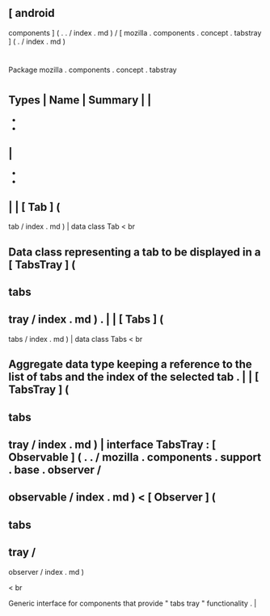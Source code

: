 [
android
-
components
]
(
.
.
/
index
.
md
)
/
[
mozilla
.
components
.
concept
.
tabstray
]
(
.
/
index
.
md
)
#
#
Package
mozilla
.
components
.
concept
.
tabstray
#
#
#
Types
|
Name
|
Summary
|
|
-
-
-
|
-
-
-
|
|
[
Tab
]
(
-
tab
/
index
.
md
)
|
data
class
Tab
<
br
>
Data
class
representing
a
tab
to
be
displayed
in
a
[
TabsTray
]
(
-
tabs
-
tray
/
index
.
md
)
.
|
|
[
Tabs
]
(
-
tabs
/
index
.
md
)
|
data
class
Tabs
<
br
>
Aggregate
data
type
keeping
a
reference
to
the
list
of
tabs
and
the
index
of
the
selected
tab
.
|
|
[
TabsTray
]
(
-
tabs
-
tray
/
index
.
md
)
|
interface
TabsTray
:
[
Observable
]
(
.
.
/
mozilla
.
components
.
support
.
base
.
observer
/
-
observable
/
index
.
md
)
<
[
Observer
]
(
-
tabs
-
tray
/
-
observer
/
index
.
md
)
>
<
br
>
Generic
interface
for
components
that
provide
"
tabs
tray
"
functionality
.
|
